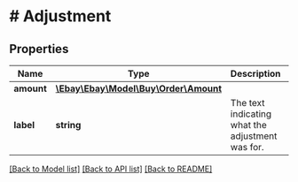 # # Adjustment

## Properties

Name | Type | Description | Notes
------------ | ------------- | ------------- | -------------
**amount** | [**\Ebay\Ebay\Model\Buy\Order\Amount**](Amount.md) |  | [optional]
**label** | **string** | The text indicating what the adjustment was for. | [optional]

[[Back to Model list]](../../README.md#models) [[Back to API list]](../../README.md#endpoints) [[Back to README]](../../README.md)

